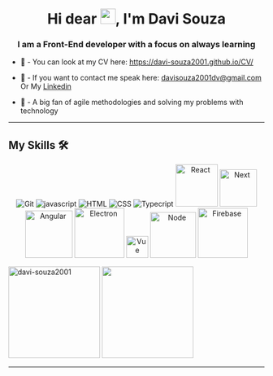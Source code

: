 <h1 align="center">Hi dear <img src="https://raw.githubusercontent.com/kaueMarques/kaueMarques/master/hi.gif" width="30px">, I'm Davi Souza</h1>
<h3 align="center">I am a Front-End developer with a focus on always learning</h3>


- 📕 - You can look at my CV here: https://davi-souza2001.github.io/CV/

- 💬 - If you want to contact me speak here: davisouza2001dv@gmail.com  Or My <a href="https://www.linkedin.com/in/davi-souza2001/"> Linkedin </a>

- 🚀 - A big fan of agile methodologies and solving my problems with technology

<hr>

## My Skills 🛠

<p align="center">
  <img alt="Git" src="https://img.shields.io/badge/git%20-%23F05556.svg?&style=for-the-badge&logo=git&logoColor=white"/>
  <img alt="javascript" src="https://img.shields.io/badge/JavaScript-323330?style=for-the-badge&logo=javascript&logoColor=F7DF1E"/> 
  <img alt="HTML" src="https://img.shields.io/badge/HTML5-E34F26?style=for-the-badge&logo=html5&logoColor=white"/>
  <img alt="CSS" src="https://img.shields.io/badge/CSS3-1572B6?style=for-the-badge&logo=css3&logoColor=white"/>	
  <img alt="Typecript" src="https://img.shields.io/badge/TypeScript-007ACC?style=for-the-badge&logo=typescript&logoColor=white"/>
  <img alt="React" src="https://img.shields.io/badge/-React-black?style=flat-square&logo=react" width="83px"/>
  <img alt="Next" src="https://img.shields.io/badge/-Next-black?style=flat-square&logo=react" width="73px"/>
  <img alt="Angular" src="https://img.shields.io/badge/-Angular-black?style=flat-square&logo=angular" width="93px"/>
  <img alt="Electron" src="https://img.shields.io/badge/-Electron-black?style=flat-square&logo=electron" width="98px"/>
  <img alt="Vue" src="https://img.shields.io/badge/-Vue-black?style=flat-square&logo=vue" width="43px"/>
  <img alt="Node" src="https://img.shields.io/badge/-Nodejs-black?style=flat-square&logo=Node.js" width="90px"/>
  <img alt="Firebase" src="https://img.shields.io/badge/-Firebase-black?style=flat-square&logo=firebase" width="98px"/>
  <br>
</p>




<div style="display: inline_block">
<img height="180em" src="https://github-readme-stats.vercel.app/api?username=davi-souza2001&&show_icons=true&title_color=ffffff&icon_color=bb2acf&text_color=daf7dc&bg_color=151515" alt="davi-souza2001"/> <img height="180em" src="https://github-readme-stats.vercel.app/api/top-langs/?username=davi-souza2001&layout=compact&langs_count=16&theme=dracula"/>
 
 <hr>
 

<!---
 <a href="">
    <img src="https://img.shields.io/badge/Instagram-FF0080?style=for-the-badge&logo=instagram&logoColor=white"/>
  </a>
--->
 
</div>

 
<!---
davi-souza2001/davi-souza2001 is a ✨ special ✨ repository because its `README.md` (this file) appears on your GitHub profile.
You can click the Preview link to take a look at your changes.
--->
